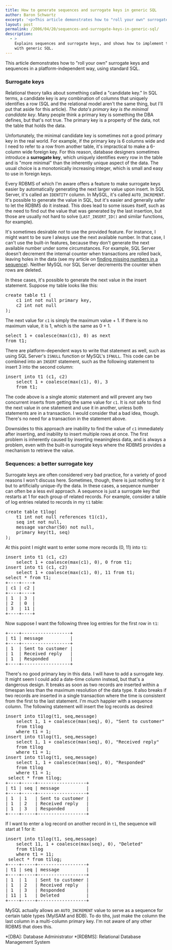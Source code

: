 ```yaml
---
title: How to generate sequences and surrogate keys in generic SQL
author: Baron Schwartz
excerpt: '<p>This article demonstrates how to "roll your own" surrogate keys and sequences in a platform-independent way, using standard SQL.</p>'
layout: post
permalink: /2006/04/20/sequences-and-surrogate-keys-in-generic-sql/
description:
  - >
    Explains sequences and surrogate keys, and shows how to implement them manually
    with generic SQL.
---
```

This article demonstrates how to "roll your own" surrogate keys and sequences in a platform-independent way, using standard SQL.

### Surrogate keys

Relational theory talks about something called a "candidate key." In SQL terms, a candidate key is any combination of columns that uniquely identifies a row (SQL and the relational model aren't the same thing, but I'll put that aside for this article). *The data's primary key is the minimal candidate key*. Many people think a primary key is something the DBA defines, but that's not true. The primary key is a property of the data, not the table that holds the data.

Unfortunately, the minimal candidate key is sometimes not a good primary key in the real world. For example, if the primary key is 6 columns wide and I need to refer to a row from another table, it's impractical to make a 6-column wide foreign key. For this reason, database designers sometimes introduce a **surrogate key**, which uniquely identifies every row in the table and is "more minimal" than the inherently unique aspect of the data. The usual choice is a monotonically increasing integer, which is small and easy to use in foreign keys.

Every RDBMS of which I'm aware offers a feature to make surrogate keys easier by automatically generating the next larger value upon insert. In SQL Server, it's called an `IDENTITY` column. In MySQL, it's called `AUTO_INCREMENT`. It's possible to generate the value in SQL, but it's easier and generally safer to let the RDBMS do it instead. This does lead to some issues itself, such as the need to find out the value that was generated by the last insertion, but those are usually not hard to solve (`LAST_INSERT_ID()` and similar functions, for example).

It's sometimes desirable *not* to use the provided feature. For instance, I might want to be sure I always use the next available number. In that case, I can't use the built-in features, because they don't generate the next available number under some circumstances. For example, SQL Server doesn't decrement the internal counter when transactions are rolled back, leaving holes in the data (see my article on [finding missing numbers in a sequence][1]). Neither MySQL nor SQL Server decrements the counter when rows are deleted.

In these cases, it's possible to generate the next value in the insert statement. Suppose my table looks like this:

<pre>create table t1 (
    c1 int not null primary key,
    c2 int not null
);</pre>

The next value for `c1` is simply the maximum value + 1. If there is no maximum value, it is 1, which is the same as 0 + 1.

<pre>select 1 + coalesce(max(c1), 0) as next
from t1;</pre>

There are platform-dependent ways to write that statement as well, such as using SQL Server's `ISNULL` function or MySQL's `IFNULL`. This code can be combined into an `INSERT` statement, such as the following statement to insert 3 into the second column:

<pre>insert into t1 (c1, c2)
    select 1 + coalesce(max(c1), 0), 3
    from t1;</pre>

The code above is a single atomic statement and will prevent any two concurrent inserts from getting the same value for `c1`. It is *not* safe to find the next value in one statement and use it in another, unless both statements are in a transaction. I would consider that a bad idea, though. There's no need for a transaction in the statement above.

Downsides to this approach are inability to find the value of `c1` immediately after inserting, and inability to insert multiple rows at once. The first problem is inherently caused by inserting meaningless data, and is always a problem, even with the built-in surrogate keys where the RDBMS provides a mechanism to retrieve the value.

### Sequences: a better surrogate key

Surrogate keys are often considered very bad practice, for a variety of good reasons I won't discuss here. Sometimes, though, there is just nothing for it but to artificially unique-ify the data. In these cases, a sequence number can often be a less evil approach. A sequence is just a surrogate key that restarts at 1 for each group of related records. For example, consider a table of log entries related to records in my `t1` table:

<pre>create table t1log(
    t1 int not null references t1(c1),
    seq int not null,
    message varchar(50) not null,
    primary key(t1, seq)
);</pre>

At this point I might want to enter some more records (0, 11) into `t1`:

<pre>insert into t1 (c1, c2)
    select 1 + coalesce(max(c1), 0), 0 from t1;
insert into t1 (c1, c2)
    select 1 + coalesce(max(c1), 0), 11 from t1;
select * from t1;
+----+----+
| c1 | c2 |
+----+----+
| 1  | 3  |
| 2  | 0  |
| 3  | 11 |
+----+----+</pre>

Now suppose I want the following three log entries for the first row in `t1`:

<pre>+----+------------------+
| t1 | message          |
+----+------------------+
| 1  | Sent to customer |
| 1  | Received reply   |
| 1  | Responded        |
+----+------------------+</pre>

There's no good primary key in this data. I will have to add a surrogate key. It might seem I could add a date-time column instead, but that's a dangerous design. It breaks as soon as two records are inserted within a timespan less than the maximum resolution of the data type. It also breaks if two records are inserted in a single transaction where the time is consistent from the first to the last statement. I'm much happier with a sequence column. The following statement will insert the log records as desired:

<pre>insert into t1log(t1, seq,message)
    select 1, 1 + coalesce(max(seq), 0), "Sent to customer"
    from t1log
    where t1 = 1;
insert into t1log(t1, seq,message)
    select 1, 1 + coalesce(max(seq), 0), "Received reply"
    from t1log
    where t1 = 1;
insert into t1log(t1, seq,message)
    select 1, 1 + coalesce(max(seq), 0), "Responded"
    from t1log
    where t1 = 1;
 select * from t1log;
+----+-----+------------------+
| t1 | seq | message          |
+----+-----+------------------+
| 1  | 1   | Sent to customer |
| 1  | 2   | Received reply   |
| 1  | 3   | Responded        |
+----+-----+------------------+</pre>

If I want to enter a log record on another record in `t1`, the sequence will start at 1 for it:

<pre>insert into t1log(t1, seq,message)
    select 11, 1 + coalesce(max(seq), 0), "Deleted"
    from t1log
    where t1 = 11;
 select * from t1log;
+----+-----+------------------+
| t1 | seq | message          |
+----+-----+------------------+
| 1  | 1   | Sent to customer |
| 1  | 2   | Received reply   |
| 1  | 3   | Responded        |
| 11 | 1   | Deleted          |
+----+-----+------------------+</pre>

MySQL actually allows an `AUTO_INCREMENT` value to serve as a sequence for certain table types (MyISAM and BDB). To do tihs, just make the column the last column in a multi-column primary key. I'm not aware of any other RDBMS that does this.

 *[DBA]: Database Administrator
 *[RDBMS]: Relational Database Management System

 [1]: /blog/2005/12/06/find-missing-numbers-in-a-sequence-with-sql/
